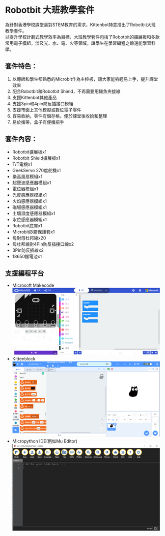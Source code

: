 # Robotbit 大班教學套件

為針對香港學校課堂裏對STEM教育的需求，Kittenbot特意推出了Robotbit大班教學套件。      
以提升學校計劃式教學效率為目標，大班教學套件包括了Robotbit的擴展板和多款常用電子模組，涉及光、水、電、火等領域，讓學生在學習編程之餘還能學習科學。

## 套件特色：

1. 以導師和學生都熟悉的Microbit作為主控板，讓大家能夠輕易上手，提升課堂效率
2. 配合Robotbit和Robotbit Shield，不再需要用鱷魚夾接線
3. 支援Kittenbot其他產品
4. 支援3pin和4pin防反插接口模組
5. 支援市面上其他模擬或數位電子零件
6. 容易收納，零件有儲存格，便於課堂後收拾和整理
7. 易於攜帶，盒子有便攜把手


## 套件內容：

- Robotbit擴展板x1
- Robotbit Shield擴展板x1
- T/T電機x1
- GeekServo 270度舵機x1
- 樂高風扇模組x1
- 超聲波感應器模組x1
- 電位器模組x1
- 光度感應器模組x1
- 火焰感應器模組x1
- 磁場感應器模組x1
- 土壤濕度感應器模組x1
- 水位感應器模組x1
- Robotbit底座x1
- Microbit矽膠保護套x1
- 母對母杜邦線x20
- 母杜邦線對4Pin防反插接口線x2
- 3Pin防反插線x2
- 18650鋰電池x1

## 支援編程平台

- Microsoft Makecode
![](./images/makecode.png)
- Kittenblock
![](./images/kittenblock.png)
- Micropython IDE(例如Mu Editor)
![](./images/mu.png)